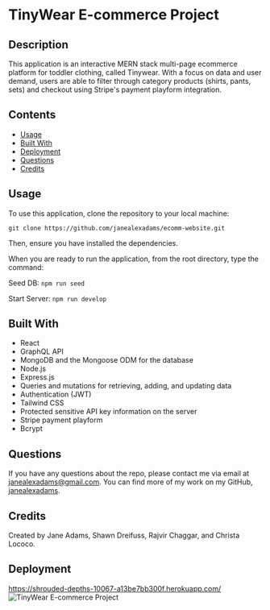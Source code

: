 # TinyWear E-commerce Project

## Description
This application is an interactive MERN stack multi-page ecommerce platform for toddler clothing, called Tinywear. With a focus on data and user demand, users are able to filter through category products (shirts, pants, sets) and checkout using Stripe's payment playform integration. 

## Contents
- [Usage](#usage)
- [Built With](#built-with)
- [Deployment](#deployment)
- [Questions](#questions)
- [Credits](#credits)

## Usage
To use this application, clone the repository to your local machine:
```
git clone https://github.com/janealexadams/ecomm-website.git
```

Then, ensure you have installed the dependencies.

When you are ready to run the application, from the root directory, type the command:

Seed DB:
`npm run seed`

Start Server:
`npm run develop`

## Built With
- React
- GraphQL API
- MongoDB and the Mongoose ODM for the database
- Node.js 
- Express.js
- Queries and mutations for retrieving, adding, and updating data
- Authentication (JWT)
- Tailwind CSS
- Protected sensitive API key information on the server
- Stripe payment playform
- Bcrypt

## Questions
If you have any questions about the repo, please contact me via email at janealexadams@gmail.com. You can find more of my work on my GitHub, [janealexadams](https://github.com/janealexadams).

## Credits
Created by Jane Adams, Shawn Dreifuss, Rajvir Chaggar, and Christa Lococo.

## Deployment
https://shrouded-depths-10067-a13be7bb300f.herokuapp.com/
![TinyWear E-commerce Project](assets/tech-blog.gif)

